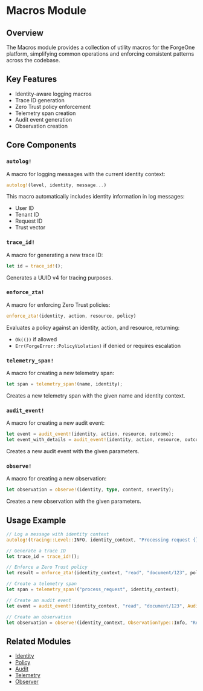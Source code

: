 # Macros Module

## Overview
The Macros module provides a collection of utility macros for the ForgeOne platform, simplifying common operations and enforcing consistent patterns across the codebase.

## Key Features
- Identity-aware logging macros
- Trace ID generation
- Zero Trust policy enforcement
- Telemetry span creation
- Audit event generation
- Observation creation

## Core Components

### `autolog!`
A macro for logging messages with the current identity context:
```rust
autolog!(level, identity, message...)
```

This macro automatically includes identity information in log messages:
- User ID
- Tenant ID
- Request ID
- Trust vector

### `trace_id!`
A macro for generating a new trace ID:
```rust
let id = trace_id!();
```

Generates a UUID v4 for tracing purposes.

### `enforce_zta!`
A macro for enforcing Zero Trust policies:
```rust
enforce_zta!(identity, action, resource, policy)
```

Evaluates a policy against an identity, action, and resource, returning:
- `Ok(())` if allowed
- `Err(ForgeError::PolicyViolation)` if denied or requires escalation

### `telemetry_span!`
A macro for creating a new telemetry span:
```rust
let span = telemetry_span!(name, identity);
```

Creates a new telemetry span with the given name and identity context.

### `audit_event!`
A macro for creating a new audit event:
```rust
let event = audit_event!(identity, action, resource, outcome);
let event_with_details = audit_event!(identity, action, resource, outcome, details);
```

Creates a new audit event with the given parameters.

### `observe!`
A macro for creating a new observation:
```rust
let observation = observe!(identity, type, content, severity);
```

Creates a new observation with the given parameters.

## Usage Example
```rust
// Log a message with identity context
autolog!(tracing::Level::INFO, identity_context, "Processing request {}", request_id);

// Generate a trace ID
let trace_id = trace_id!();

// Enforce a Zero Trust policy
let result = enforce_zta!(identity_context, "read", "document/123", policy_set);

// Create a telemetry span
let span = telemetry_span!("process_request", identity_context);

// Create an audit event
let event = audit_event!(identity_context, "read", "document/123", AuditOutcome::Success);

// Create an observation
let observation = observe!(identity_context, ObservationType::Info, "Request processed", ObservationSeverity::Info);
```

## Related Modules
- [Identity](./identity.md)
- [Policy](./policy.md)
- [Audit](./audit.md)
- [Telemetry](./telemetry.md)
- [Observer](./observer.md)